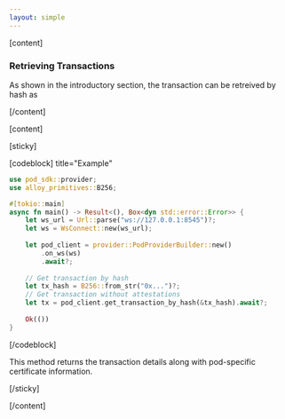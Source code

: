 ```yaml
---
layout: simple  
---
```


<script>
    import {Code} from '$lib';
</script>

[content]

### Retrieving Transactions

As shown in the introductory section, the transaction can be retreived by hash as

[/content]

[content]

[sticky]

[codeblock] title="Example"

```rust
use pod_sdk::provider;
use alloy_primitives::B256;

#[tokio::main]
async fn main() -> Result<(), Box<dyn std::error::Error>> {
    let ws_url = Url::parse("ws://127.0.0.1:8545")?;
    let ws = WsConnect::new(ws_url);
    
    let pod_client = provider::PodProviderBuilder::new()
        .on_ws(ws)
        .await?;
    
    // Get transaction by hash
    let tx_hash = B256::from_str("0x...")?;
    // Get transaction without attestations
    let tx = pod_client.get_transaction_by_hash(&tx_hash).await?;
        
    Ok(())
}
```

[/codeblock]

This method returns the transaction details along with pod-specific certificate information.

[/sticky]

[/content]
